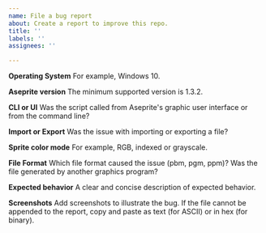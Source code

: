 ```yaml
---
name: File a bug report
about: Create a report to improve this repo.
title: ''
labels: ''
assignees: ''

---
```


**Operating System**
For example, Windows 10.

**Aseprite version**
The minimum supported version is 1.3.2.

**CLI or UI**
Was the script called from Aseprite's graphic user interface or from the command line?

**Import or Export**
Was the issue with importing or exporting a file?

**Sprite color mode**
For example, RGB, indexed or grayscale.

**File Format**
Which file format caused the issue (pbm, pgm, ppm)?
Was the file generated by another graphics program?

**Expected behavior**
A clear and concise description of expected behavior.

**Screenshots**
Add screenshots to illustrate the bug.
If the file cannot be appended to the report, copy and paste
as text (for ASCII) or in hex (for binary).